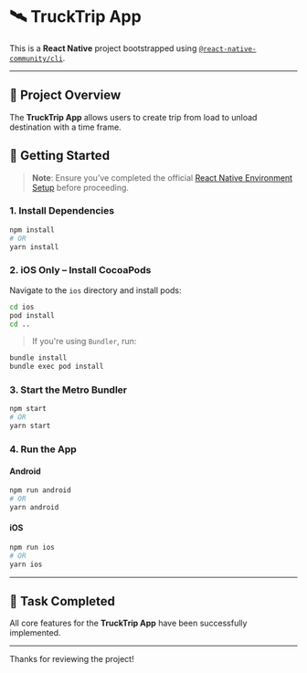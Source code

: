 # 🛰️ TruckTrip App

This is a **React Native** project bootstrapped using [`@react-native-community/cli`](https://github.com/react-native-community/cli).

---

## 📌 Project Overview

The **TruckTrip App** allows users to create trip from load to unload destination with a time frame.


## 🚀 Getting Started

> **Note**: Ensure you’ve completed the official [React Native Environment Setup](https://reactnative.dev/docs/environment-setup) before proceeding.

### 1. Install Dependencies

```sh
npm install
# OR
yarn install
```

### 2. iOS Only – Install CocoaPods

Navigate to the `ios` directory and install pods:

```sh
cd ios
pod install
cd ..
```

> If you're using `Bundler`, run:

```sh
bundle install
bundle exec pod install
```

### 3. Start the Metro Bundler

```sh
npm start
# OR
yarn start
```

### 4. Run the App

#### Android

```sh
npm run android
# OR
yarn android
```

#### iOS

```sh
npm run ios
# OR
yarn ios
```

---

## 🎯 Task Completed

All core features for the **TruckTrip App** have been successfully implemented.

---

Thanks for reviewing the project!
